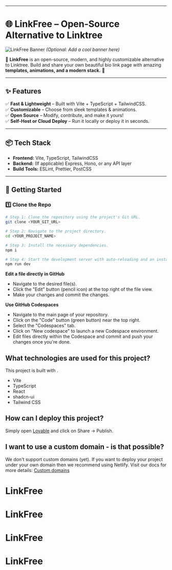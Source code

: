 
---

# **🌐 LinkFree** – Open-Source Alternative to Linktree  

![LinkFree Banner](https://your-banner-url.com) _(Optional: Add a cool banner here)_  

🔗 **LinkFree** is an open-source, modern, and highly customizable alternative to Linktree. Build and share your own beautiful bio link page with amazing **templates, animations, and a modern stack.** 🚀  

---

## **✨ Features**  
✅ **Fast & Lightweight** – Built with Vite + TypeScript + TailwindCSS.  
✅ **Customizable** – Choose from sleek templates & animations.  
✅ **Open Source** – Modify, contribute, and make it yours!  
✅ **Self-Host or Cloud Deploy** – Run it locally or deploy it in seconds.  

---

## **📦 Tech Stack**  
- **Frontend:** Vite, TypeScript, TailwindCSS  
- **Backend:** (If applicable) Express, Hono, or any API layer  
- **Build Tools:** ESLint, Prettier, PostCSS  

---

## **🚀 Getting Started**  

### **1️⃣ Clone the Repo**  
```sh
# Step 1: Clone the repository using the project's Git URL.
git clone <YOUR_GIT_URL>

# Step 2: Navigate to the project directory.
cd <YOUR_PROJECT_NAME>

# Step 3: Install the necessary dependencies.
npm i

# Step 4: Start the development server with auto-reloading and an instant preview.
npm run dev
```

**Edit a file directly in GitHub**

- Navigate to the desired file(s).
- Click the "Edit" button (pencil icon) at the top right of the file view.
- Make your changes and commit the changes.

**Use GitHub Codespaces**

- Navigate to the main page of your repository.
- Click on the "Code" button (green button) near the top right.
- Select the "Codespaces" tab.
- Click on "New codespace" to launch a new Codespace environment.
- Edit files directly within the Codespace and commit and push your changes once you're done.

## What technologies are used for this project?

This project is built with .

- Vite
- TypeScript
- React
- shadcn-ui
- Tailwind CSS

## How can I deploy this project?

Simply open [Lovable](https://lovable.dev/projects/073b12aa-e955-4695-a003-fa946398053f) and click on Share -> Publish.

## I want to use a custom domain - is that possible?

We don't support custom domains (yet). If you want to deploy your project under your own domain then we recommend using Netlify. Visit our docs for more details: [Custom domains](https://docs.lovable.dev/tips-tricks/custom-domain/)
# LinkFree
# LinkFree
# LinkFree
# LinkFree

